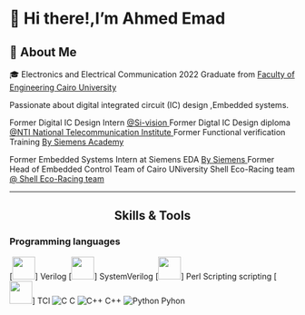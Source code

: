 <!-- Headers -->
# 👋 Hi there!,I’m Ahmed Emad 

## 🚀 About Me 
[comment]: <> (This is a comment, 
🎓 Graduated from Cairo University with a Bachelor's Degree in Electronics and Electrical Communication Engineering. 
<img src="https://github.com/ahmedemad77/ahmedemad77/Images/CUFE.png" width="25" draggable="false"> )

🎓 Electronics and Electrical Communication 2022 Graduate from <a href="http://eng.cu.edu.eg/ar/">Faculty of Engineering Cairo University</a>

Passionate about digital integrated circuit (IC) design ,Embedded systems.

Former Digital IC Design Intern <a href="https://tactful.ai/](https://www.nti.sci.eg/](https://www.si-vision.com/">@Si-vision </a>
Former Digtal IC Design diploma <a href="https://tactful.ai/](https://www.nti.sci.eg/">@NTI National Telecommunication Institute </a>
Former Functional verification Training <a href="https://eda.sw.siemens.com/en-US/"> By Siemens Academy</a> 

Former Embedded Systems Intern at Siemens EDA <a href="https://eda.sw.siemens.com/en-US/"> By Siemens </a>
Former Head of Embedded Control Team of Cairo UNiversity Shell Eco-Racing team <a href="https://eda.sw.siemens.com/en-US/](https://cu-eco.org/"> @ Shell Eco-Racing team </a>

---

<h2 align="center">Skills & Tools</h2>


### Programming languages
[<img src='https://github.com/ahmedemad77/ahmedemad77/Images/Verilog.svg' height='40'>] Verilog
[<img src='https://github.com/ahmedemad77/ahmedemad77/Images/SV.svg' height='40'>] SystemVerilog
[<img src='https://github.com/ahmedemad77/ahmedemad77/Images/perl.svg' height='40'>] Perl Scripting scripting 
[<img src='https://github.com/ahmedemad77/ahmedemad77/Images/ycl.svg' height='40'>] TCl
![C](https://img.shields.io/badge/c-%2300599C.svg?style=for-the-badge&logo=c&logoColor=white) C
![C++](https://img.shields.io/badge/c++-%2300599C.svg?style=for-the-badge&logo=c%2B%2B&logoColor=white) C++ 
![Python](https://img.shields.io/badge/python-3670A0?style=for-the-badge&logo=python&logoColor=ffdd54) Pyhon


